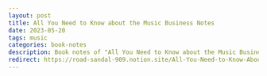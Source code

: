 ```yaml
---
layout: post
title: All You Need to Know about the Music Business Notes
date: 2023-05-20
tags: music
categories: book-notes
description: Book notes of "All You Need to Know about the Music Business" by Don Passman
redirect: https://road-sandal-909.notion.site/All-You-Need-to-Know-About-the-Music-Business-73347669a9674e25886114fff720a5a4
---
```


